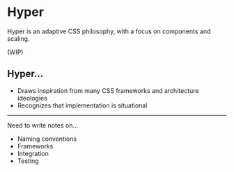 # Hyper

Hyper is an adaptive CSS philosophy, with a focus on components and scaling.

(WIP)

## Hyper…

* Draws inspiration from many CSS frameworks and architecture ideologies
* Recognizes that implementation is situational

---

Need to write notes on…

* Naming conventions
* Frameworks
* Integration
* Testing
